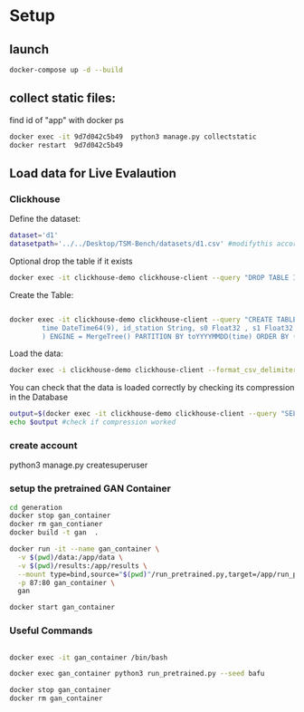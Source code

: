# Setup 

## launch
```bash
docker-compose up -d --build
```  
## collect static files:
find id of "app" with docker ps
```bash
docker exec -it 9d7d042c5b49  python3 manage.py collectstatic
docker restart  9d7d042c5b49
```  
## Load data for Live Evalaution 

### Clickhouse

Define the dataset:
```bash
dataset='d1'
datasetpath='../../Desktop/TSM-Bench/datasets/d1.csv' #modifythis accordingly
```  

Optional drop the table if it exists
```bash 
docker exec -it clickhouse-demo clickhouse-client --query "DROP TABLE IF EXISTS $dataset;"
```  

Create the Table:
```bash

docker exec -it clickhouse-demo clickhouse-client --query "CREATE TABLE IF NOT EXISTS $dataset (  \
        time DateTime64(9), id_station String, s0 Float32 , s1 Float32 , s2 Float32 , s3 Float32 , s4 Float32 , s5 Float32 , s6 Float32 , s7 Float32 , s8 Float32 , s9 Float32 , s10 Float32 , s11 Float32 , s12 Float32 , s13 Float32 , s14 Float32 , s15 Float32 , s16 Float32 , s17 Float32 , s18 Float32 , s19 Float32 , s20 Float32 , s21 Float32 , s22 Float32 , s23 Float32 , s24 Float32 , s25 Float32 , s26 Float32 , s27 Float32 , s28 Float32 , s29 Float32 , s30 Float32 , s31 Float32 , s32 Float32 , s33 Float32 , s34 Float32 , s35 Float32 , s36 Float32 , s37 Float32 , s38 Float32 , s39 Float32 , s40 Float32 , s41 Float32 , s42 Float32 , s43 Float32 , s44 Float32 , s45 Float32 , s46 Float32 , s47 Float32 , s48 Float32 , s49 Float32 , s50 Float32 , s51 Float32 , s52 Float32 , s53 Float32 , s54 Float32 , s55 Float32 , s56 Float32 , s57 Float32 , s58 Float32 , s59 Float32 , s60 Float32 , s61 Float32 , s62 Float32 , s63 Float32 , s64 Float32 , s65 Float32 , s66 Float32 , s67 Float32 , s68 Float32 , s69 Float32 , s70 Float32 , s71 Float32 , s72 Float32 , s73 Float32 , s74 Float32 , s75 Float32 , s76 Float32 , s77 Float32 , s78 Float32 , s79 Float32 , s80 Float32 , s81 Float32 , s82 Float32 , s83 Float32 , s84 Float32 , s85 Float32 , s86 Float32 , s87 Float32 , s88 Float32 , s89 Float32 , s90 Float32 , s91 Float32 , s92 Float32 , s93 Float32 , s94 Float32 , s95 Float32 , s96 Float32 , s97 Float32 , s98 Float32 , s99 Float32 \
        ) ENGINE = MergeTree() PARTITION BY toYYYYMMDD(time) ORDER BY (id_station, time) Primary key (id_station, time);"

```  

Load the data:
```bash
docker exec -i clickhouse-demo clickhouse-client --format_csv_delimiter="," -q "INSERT INTO $dataset FORMAT CSV" < $datasetpath
```  

You can check that the data is loaded correctly by checking its compression in the Database
```bash
output=$(docker exec -it clickhouse-demo clickhouse-client --query "SELECT table, formatReadableSize(sum(bytes)) as size FROM system.parts WHERE active AND table='$dataset' GROUP BY table;")
echo $output #check if compression worked
```  


### create account
python3 manage.py createsuperuser


### setup the pretrained GAN Container
```bash
cd generation
docker stop gan_container
docker rm gan_contianer
docker build -t gan  .
```  

```bash
docker run -it --name gan_container \
  -v $(pwd)/data:/app/data \
  -v $(pwd)/results:/app/results \
  --mount type=bind,source="$(pwd)"/run_pretrained.py,target=/app/run_pretrained.py \
  -p 87:80 gan_container \
  gan 

docker start gan_container
```  

### Useful Commands
```bash

docker exec -it gan_container /bin/bash 

docker exec gan_container python3 run_pretrained.py --seed bafu

docker stop gan_container  
docker rm gan_container 
```  